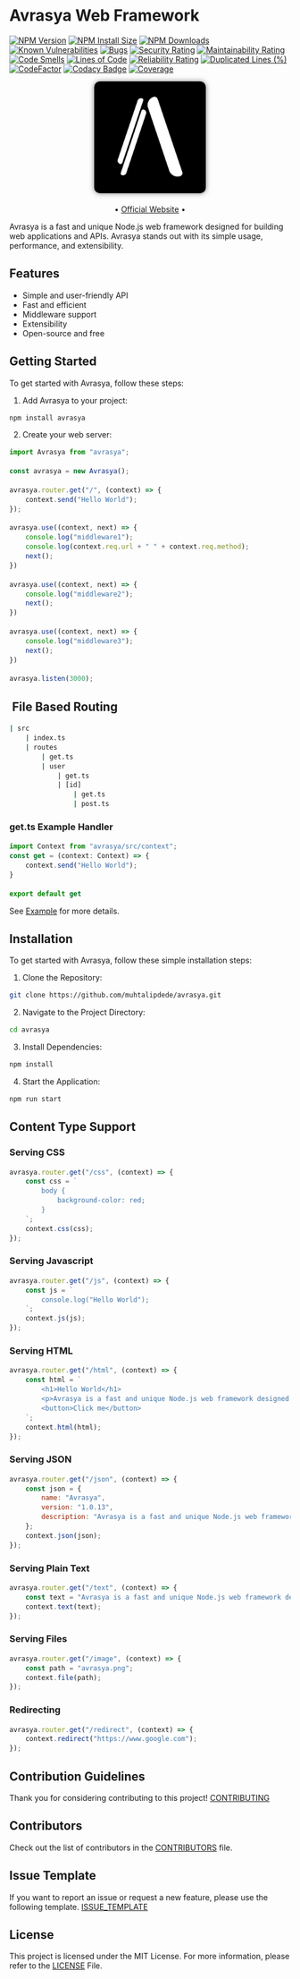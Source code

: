 # Avrasya Web Framework

  [![NPM Version][npm-version-image]][npm-url]
  [![NPM Install Size][npm-install-size-image]][npm-install-size-url]
  [![NPM Downloads][npm-downloads-image]][npm-downloads-url]
  [![Known Vulnerabilities](https://snyk.io/test/github/muhtalipdede/avrasya/badge.svg)](https://snyk.io/test/github/muhtalipdede/avrasya)
  [![Bugs](https://sonarcloud.io/api/project_badges/measure?project=ThinkThread_avrasya&metric=bugs)](https://sonarcloud.io/summary/new_code?id=ThinkThread_avrasya)
  [![Security Rating](https://sonarcloud.io/api/project_badges/measure?project=ThinkThread_avrasya&metric=security_rating)](https://sonarcloud.io/summary/new_code?id=ThinkThread_avrasya)
  [![Maintainability Rating](https://sonarcloud.io/api/project_badges/measure?project=ThinkThread_avrasya&metric=sqale_rating)](https://sonarcloud.io/summary/new_code?id=ThinkThread_avrasya)
  [![Code Smells](https://sonarcloud.io/api/project_badges/measure?project=ThinkThread_avrasya&metric=code_smells)](https://sonarcloud.io/summary/new_code?id=ThinkThread_avrasya)
  [![Lines of Code](https://sonarcloud.io/api/project_badges/measure?project=ThinkThread_avrasya&metric=ncloc)](https://sonarcloud.io/summary/new_code?id=ThinkThread_avrasya)
  [![Reliability Rating](https://sonarcloud.io/api/project_badges/measure?project=ThinkThread_avrasya&metric=reliability_rating)](https://sonarcloud.io/summary/new_code?id=ThinkThread_avrasya)
  [![Duplicated Lines (%)](https://sonarcloud.io/api/project_badges/measure?project=ThinkThread_avrasya&metric=duplicated_lines_density)](https://sonarcloud.io/summary/new_code?id=ThinkThread_avrasya)
  [![CodeFactor](https://www.codefactor.io/repository/github/muhtalipdede/avrasya/badge)](https://www.codefactor.io/repository/github/muhtalipdede/avrasya)
  [![Codacy Badge](https://app.codacy.com/project/badge/Grade/ff4e1c45beb34681b3b4f9946f369c2b)](https://app.codacy.com/gh/muhtalipdede/avrasya/dashboard?utm_source=gh&utm_medium=referral&utm_content=&utm_campaign=Badge_grade)
  [![Coverage](https://sonarcloud.io/api/project_badges/measure?project=ThinkThread_avrasya&metric=coverage)](https://sonarcloud.io/summary/new_code?id=ThinkThread_avrasya)

  <img src="./images/avrasya.png" alt="drawing" width="200" style="display: block; margin-left: auto; margin-right: auto; margin-bottom: 20px; border-radius: 10px; box-shadow: 0 0 10px rgba(0,0,0,0.5);" alt="Avrasya Logo"/>

  <p align="center">
   • <a href="https://avrasya.fly.dev">Official Website</a> •
  </p>
Avrasya is a fast and unique Node.js web framework designed for building web applications and APIs. Avrasya stands out with its simple usage, performance, and extensibility.

## Features

- Simple and user-friendly API
- Fast and efficient
- Middleware support
- Extensibility
- Open-source and free

## Getting Started

To get started with Avrasya, follow these steps:

1. Add Avrasya to your project:

```bash
npm install avrasya
```

2. Create your web server:

```typescript
import Avrasya from "avrasya";

const avrasya = new Avrasya();

avrasya.router.get("/", (context) => {
    context.send("Hello World");
});

avrasya.use((context, next) => {
    console.log("middleware1");
    console.log(context.req.url + " " + context.req.method);
    next();
})

avrasya.use((context, next) => {
    console.log("middleware2");
    next();
})

avrasya.use((context, next) => {
    console.log("middleware3");
    next();
})

avrasya.listen(3000);
```

##  File Based Routing

```bash
| src
    | index.ts
    | routes
        | get.ts
        | user
            | get.ts
            | [id]
                | get.ts
                | post.ts
```

### get.ts Example Handler

```typescript
import Context from "avrasya/src/context";
const get = (context: Context) => {
    context.send("Hello World");
}

export default get
```

See [Example](./examples/file-based-routes) for more details.

## Installation

To get started with Avrasya, follow these simple installation steps:

1. Clone the Repository:

```bash
git clone https://github.com/muhtalipdede/avrasya.git
```

2. Navigate to the Project Directory:

```bash
cd avrasya
```

3. Install Dependencies:

```bash
npm install
```

4. Start the Application:

```bash
npm run start
```

## Content Type Support

### Serving CSS

```javascript
avrasya.router.get("/css", (context) => {
    const css = `
        body {
            background-color: red;
        }
    `;
    context.css(css);
});
```

### Serving Javascript

```javascript
avrasya.router.get("/js", (context) => {
    const js = `
        console.log("Hello World");
    `;
    context.js(js);
});
```

### Serving HTML

```javascript
avrasya.router.get("/html", (context) => {
    const html = `
        <h1>Hello World</h1>
        <p>Avrasya is a fast and unique Node.js web framework designed for building web applications and APIs. Avrasya stands out with its simple usage, performance, and extensibility.</p>
        <button>Click me</button>
    `;
    context.html(html);
});
```

### Serving JSON

```javascript
avrasya.router.get("/json", (context) => {
    const json = {
        name: "Avrasya",
        version: "1.0.13",
        description: "Avrasya is a fast and unique Node.js web framework designed for building web applications and APIs. Avrasya stands out with its simple usage, performance, and extensibility."
    };
    context.json(json);
});
```

### Serving Plain Text

```javascript
avrasya.router.get("/text", (context) => {
    const text = "Avrasya is a fast and unique Node.js web framework designed for building web applications and APIs. Avrasya stands out with its simple usage, performance, and extensibility.";
    context.text(text);
});
```

### Serving Files

```javascript
avrasya.router.get("/image", (context) => {
    const path = "avrasya.png";
    context.file(path);
});
```

### Redirecting

```javascript
avrasya.router.get("/redirect", (context) => {
    context.redirect("https://www.google.com");
});
```

## Contribution Guidelines

Thank you for considering contributing to this project! [CONTRIBUTING](/CONTRIBUTING.md)

## Contributors

Check out the list of contributors in the [CONTRIBUTORS](/CONTRIBUTORS.md) file.

## Issue Template

If you want to report an issue or request a new feature, please use the following template. [ISSUE_TEMPLATE](/.github/ISSUE_TEMPLATE.md)

## License

This project is licensed under the MIT License. For more information, please refer to the [LICENSE](/LICENSE) File.

[npm-downloads-image]: https://badgen.net/npm/dm/avrasya
[npm-downloads-url]: https://npmcharts.com/compare/avrasya?minimal=true
[npm-install-size-image]: https://badgen.net/packagephobia/install/avrasya
[npm-install-size-url]: https://packagephobia.com/result?p=avrasya
[npm-url]: https://npmjs.org/package/avrasya
[npm-version-image]: https://badgen.net/npm/v/avrasya
